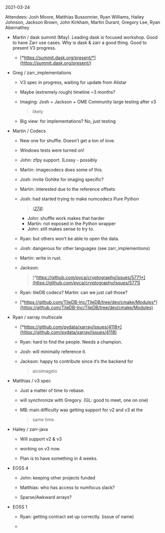 <span id="anchor-24"></span>2021-03-24

Attendees: Josh Moore, Matthias Bussonnier, Ryan Williams, Hailey
Johnson, Jackson Brown, John Kirkham, Martin Durant, Gregory Lee, Ryan
Abernathey

-   Martin / dask summit (May). Leading dask io focused workshop. Good
    to have Zarr use cases. Why is dask & zarr a good thing. Good to
    present V3 progress.

    -   [*https://summit.dask.org/present/*](https://summit.dask.org/present/)

-   Greg / zarr_implementations

    -   V3 spec in progress, waiting for update from Alistar

    -   Maybe (extremely rough) timeline \~3 months?

    -   Imaging: Josh + Jackson + OME Community large testing after v3
        > likely

    -   Big view: for implementations? No, just testing

-   Martin / Codecs

    -   New one for shuffle. Doesn’t get a ton of love.

    -   Windows tests were turned on!

    -   John: zfpy support. (Lossy - possibly

    -   Martin: imagecodecs does some of this.

    -   Josh: invite Gohlke for imaging specific?

    -   Martin: interested due to the reference offsets

    -   Josh: had started trying to make numcodecs Pure Python
        > ([*274*](https://github.com/zarr-developers/numcodecs/pull/274))

        -   John: shuffle work makes that harder
        -   Martin: not exposed in the Python wrapper
        -   John: still makes sense to try to.

    -   Ryan: but others won’t be able to open the data.

    -   Josh: dangerous for other languages (see zarr_implementions)

    -   Martin: write in rust.

    -   Jackson:
        > [*https://github.com/pyca/cryptography/issues/5771*](https://github.com/pyca/cryptography/issues/5771)

    -   Ryan: tileDB codecs? Martin: can we just call those?

    -   [*https://github.com/TileDB-Inc/TileDB/tree/dev/cmake/Modules*](https://github.com/TileDB-Inc/TileDB/tree/dev/cmake/Modules)

-   Ryan / xarray multiscale

    -   [*https://github.com/pydata/xarray/issues/4118*](https://github.com/pydata/xarray/issues/4118)

    -   Ryan: hard to find the people. Needs a champion.

    -   Josh: will minimally reference it.

    -   Jackson: happy to contribute since it’s the backend for
        > aicsimageio

-   Matthias / v3 spec

    -   Just a matter of time to rebase.

    -   will synchronize with Gregory. (GL: good to meet, one on one)

    -   MB: main difficulty was getting support for v2 and v3 at the
        > same time.

-   Hailey / zarr-java

    -   Will support v2 & v3

    -   working on v3 now.

    -   Plan is to have something in 4 weeks.

-   EOSS 4

    -   John: keeping other projects funded

    -   Matthias: who has access to numfocus slack?

    -   Sparse/Awkward arrays?

-   EOSS 1

    -   Ryan: getting contract set up correctly. (issue of name)

    -   

